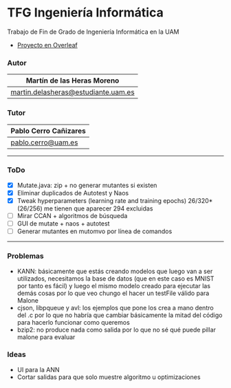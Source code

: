 # TFG Ingeniería Informática

Trabajo de Fin de Grado de Ingeniería Informática en la UAM
- [Proyecto en Overleaf](https://www.overleaf.com/project/619df580e0cdd6ba1598798b)

### Autor
| Martín de las Heras Moreno
| --------------------------
| martin.delasheras@estudiante.uam.es

### Tutor
| Pablo Cerro Cañizares
| --------------------------
| pablo.cerro@uam.es

---

### ToDo
 - [x] Mutate.java: zip + no generar mutantes si existen
 - [x] Eliminar duplicados de Autotest y Naos
 - [x] Tweak hyperparameters (learning rate and training epochs) 26/320* (26/256) me tienen que aparecer 294 excluidas
 - [ ] Mirar CCAN + algoritmos de búsqueda
 - [ ] GUI de mutate + naos + autotest
 - [ ] Generar mutantes en mutomvo por línea de comandos

---

### Problemas
 - KANN: básicamente que estás creando modelos que luego van a ser utilizados, necesitamos la base de datos (que en este caso es MNIST por tanto es fácil) y luego el mismo modelo creado para ejecutar las demás cosas por lo que veo chungo el hacer un testFile válido para Malone
 - cjson, libpqueue y avl: los ejemplos que pone los crea a mano dentro del .c por lo que no habría que cambiar básicamente la mitad del código para hacerlo funcionar como queremos
 - bzip2: no produce nada como salida por lo que no sé qué puede pillar malone para evaluar

### Ideas
 - UI para la ANN
 - Cortar salidas para que solo muestre algoritmo u optimizaciones